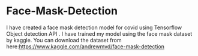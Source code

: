 # Face-Mask-Detection
I have created a face mask detection model for covid using Tensorflow Object detection API . I have trained my model using the face mask dataset by kaggle.
You can download the dataset from here:https://www.kaggle.com/andrewmvd/face-mask-detection 
